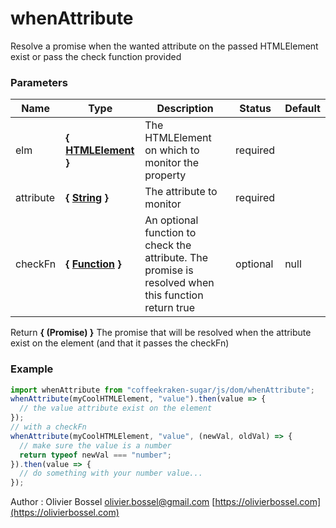 # whenAttribute

Resolve a promise when the wanted attribute on the passed HTMLElement exist or pass the check function provided

### Parameters

| Name      | Type                                                                                                       | Description                                                                                         | Status   | Default |
| --------- | ---------------------------------------------------------------------------------------------------------- | --------------------------------------------------------------------------------------------------- | -------- | ------- |
| elm       | **{ [HTMLElement](https://developer.mozilla.org/fr/docs/Web/API/HTMLElement) }**                           | The HTMLElement on which to monitor the property                                                    | required |
| attribute | **{ [String](https://developer.mozilla.org/fr/docs/Web/JavaScript/Reference/Objets_globaux/String) }**     | The attribute to monitor                                                                            | required |
| checkFn   | **{ [Function](https://developer.mozilla.org/fr/docs/Web/JavaScript/Reference/Objets_globaux/Function) }** | An optional function to check the attribute. The promise is resolved when this function return true | optional | null    |

Return **{ (Promise) }** The promise that will be resolved when the attribute exist on the element (and that it passes the checkFn)

### Example

```js
import whenAttribute from "coffeekraken-sugar/js/dom/whenAttribute";
whenAttribute(myCoolHTMLElement, "value").then(value => {
  // the value attribute exist on the element
});
// with a checkFn
whenAttribute(myCoolHTMLElement, "value", (newVal, oldVal) => {
  // make sure the value is a number
  return typeof newVal === "number";
}).then(value => {
  // do something with your number value...
});
```

Author : Olivier Bossel [olivier.bossel@gmail.com](mailto:olivier.bossel@gmail.com) [https://olivierbossel.com](https://olivierbossel.com)
